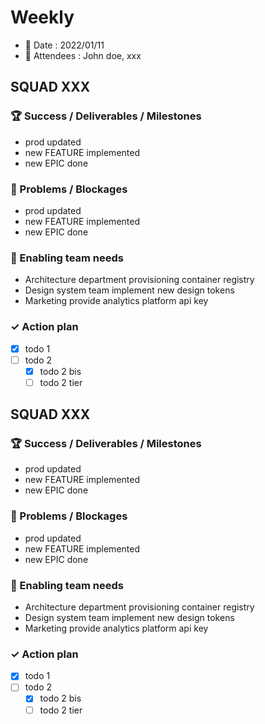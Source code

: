 # Weekly

* 📅 Date : 2022/01/11
* 👷 Attendees : John doe, xxx

## SQUAD XXX

### 🏆 Success / Deliverables / Milestones

- prod updated
- new FEATURE implemented
- new EPIC done

### 🚫 Problems / Blockages

- prod updated
- new FEATURE implemented
- new EPIC done

### 🛟 Enabling team needs

- Architecture department provisioning container registry
- Design system team implement new design tokens
- Marketing provide analytics platform api key

### ✓ Action plan

- [x] todo 1
- [ ] todo 2
  - [x] todo 2 bis
  - [ ] todo 2 tier

## SQUAD XXX

### 🏆 Success / Deliverables / Milestones

- prod updated
- new FEATURE implemented
- new EPIC done

### 🚫 Problems / Blockages

- prod updated
- new FEATURE implemented
- new EPIC done

### 🛟 Enabling team needs

- Architecture department provisioning container registry
- Design system team implement new design tokens
- Marketing provide analytics platform api key

### ✓ Action plan

- [x] todo 1
- [ ] todo 2
  - [x] todo 2 bis
  - [ ] todo 2 tier
